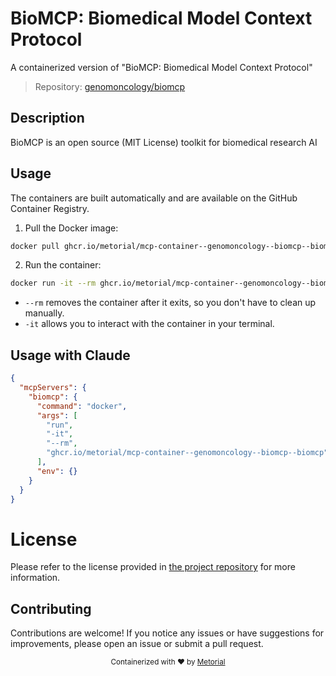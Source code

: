 
# BioMCP: Biomedical Model Context Protocol

A containerized version of "BioMCP: Biomedical Model Context Protocol"

> Repository: [genomoncology/biomcp](https://github.com/genomoncology/biomcp)

## Description

BioMCP is an open source (MIT License) toolkit for biomedical research AI


## Usage

The containers are built automatically and are available on the GitHub Container Registry.

1. Pull the Docker image:

```bash
docker pull ghcr.io/metorial/mcp-container--genomoncology--biomcp--biomcp
```

2. Run the container:

```bash
docker run -it --rm ghcr.io/metorial/mcp-container--genomoncology--biomcp--biomcp 
```

- `--rm` removes the container after it exits, so you don't have to clean up manually.
- `-it` allows you to interact with the container in your terminal.



## Usage with Claude

```json
{
  "mcpServers": {
    "biomcp": {
      "command": "docker",
      "args": [
        "run",
        "-it",
        "--rm",
        "ghcr.io/metorial/mcp-container--genomoncology--biomcp--biomcp"
      ],
      "env": {}
    }
  }
}
```

# License

Please refer to the license provided in [the project repository](https://github.com/genomoncology/biomcp) for more information.

## Contributing

Contributions are welcome! If you notice any issues or have suggestions for improvements, please open an issue or submit a pull request.

<div align="center">
  <sub>Containerized with ❤️ by <a href="https://metorial.com">Metorial</a></sub>
</div>
  
